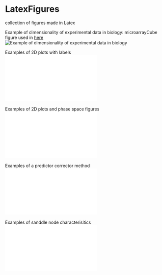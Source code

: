 # LatexFigures
collection of figures made in Latex

Example of dimensionality of experimental data in biology: microarrayCube figure used in [here](https://link.springer.com/article/10.1007%2Fs12065-013-0098-7) 
![Example of dimensionality of experimental data in biology](/microarrayCube/array.jpg) 

Examples of 2D plots with labels 
![2dplot](Alturism/figs/2DBifurcationsAgents.pdf)

Examples of 2D plots and phase space figures
![phase space](Alturism/figs/2DBifurcationsSystem.pdf)

Examples of a predictor corrector method
![phase space](Alturism/figs/PredictorCorrector.pdf)

Examples of sanddle node characterisitics 
![phase space](Alturism/figs/SaddleNodeFigure.pdf)
